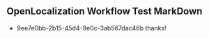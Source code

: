 ## OpenLocalization Workflow Test MarkDown
* 9ee7e0bb-2b15-45d4-9e0c-3ab567dac46b thanks!

<!--HONumber=Jul16_HO2-->


